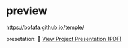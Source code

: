 # preview
https://bofafa.github.io/temple/

presetation: 
📄 [View Project Presentation (PDF)](docs/presentation.pdf)
